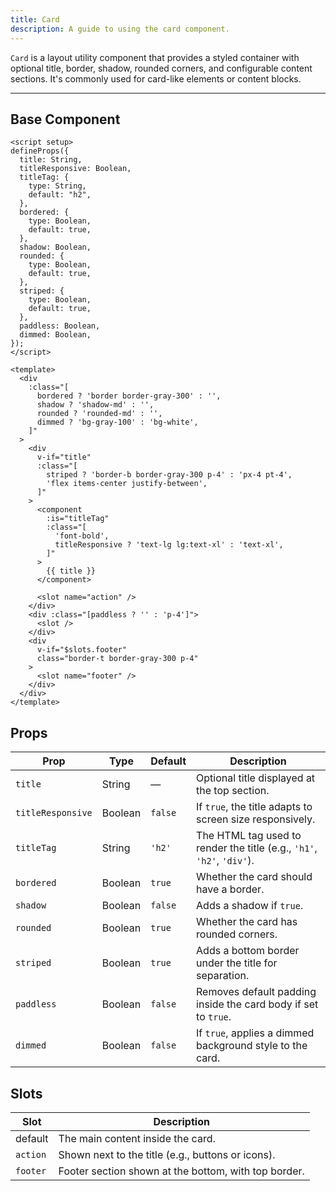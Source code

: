 ```yaml
---
title: Card  
description: A guide to using the card component.
---
```


`Card` is a layout utility component that provides a styled container with optional title, border, shadow, rounded corners, and configurable content sections. It's commonly used for card-like elements or content blocks.

---

## Base Component

```vue
<script setup>
defineProps({
  title: String,
  titleResponsive: Boolean,
  titleTag: {
    type: String,
    default: "h2",
  },
  bordered: {
    type: Boolean,
    default: true,
  },
  shadow: Boolean,
  rounded: {
    type: Boolean,
    default: true,
  },
  striped: {
    type: Boolean,
    default: true,
  },
  paddless: Boolean,
  dimmed: Boolean,
});
</script>

<template>
  <div
    :class="[
      bordered ? 'border border-gray-300' : '',
      shadow ? 'shadow-md' : '',
      rounded ? 'rounded-md' : '',
      dimmed ? 'bg-gray-100' : 'bg-white',
    ]"
  >
    <div
      v-if="title"
      :class="[
        striped ? 'border-b border-gray-300 p-4' : 'px-4 pt-4',
        'flex items-center justify-between',
      ]"
    >
      <component
        :is="titleTag"
        :class="[
          'font-bold',
          titleResponsive ? 'text-lg lg:text-xl' : 'text-xl',
        ]"
      >
        {{ title }}
      </component>

      <slot name="action" />
    </div>
    <div :class="[paddless ? '' : 'p-4']">
      <slot />
    </div>
    <div
      v-if="$slots.footer"
      class="border-t border-gray-300 p-4"
    >
      <slot name="footer" />
    </div>
  </div>
</template>
```

## Props

| Prop              | Type    | Default | Description                                                            |
| ----------------- | ------- | ------- | ---------------------------------------------------------------------- |
| `title`           | String  | —       | Optional title displayed at the top section.                           |
| `titleResponsive` | Boolean | `false` | If `true`, the title adapts to screen size responsively.               |
| `titleTag`        | String  | `'h2'`  | The HTML tag used to render the title (e.g., `'h1'`, `'h2'`, `'div'`). |
| `bordered`        | Boolean | `true`  | Whether the card should have a border.                                 |
| `shadow`          | Boolean | `false` | Adds a shadow if `true`.                                               |
| `rounded`         | Boolean | `true`  | Whether the card has rounded corners.                                  |
| `striped`         | Boolean | `true`  | Adds a bottom border under the title for separation.                   |
| `paddless`        | Boolean | `false` | Removes default padding inside the card body if set to `true`.         |
| `dimmed`          | Boolean | `false` | If `true`, applies a dimmed background style to the card.              |

## Slots

| Slot     | Description                                          |
| -------- | ---------------------------------------------------- |
| default  | The main content inside the card.                     |
| `action` | Shown next to the title (e.g., buttons or icons).    |
| `footer` | Footer section shown at the bottom, with top border. |